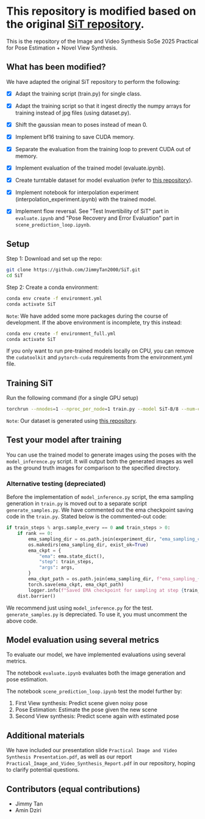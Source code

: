 # This repository is modified based on the original [SiT repository](https://github.com/willisma/SiT). 
This is the repository of the Image and Video Synthesis SoSe 2025 Practical for Pose Estimation + Novel View Synthesis. 

## What has been modified? 
We have adapted the original SiT repository to perform the following:

- [x] Adapt the training script (train.py) for single class.  
- [x] Adapt the training script so that it ingest directly the numpy arrays for training instead of jpg files (using dataset.py). 
- [x] Shift the gaussian mean to poses instead of mean 0. 
- [x] Implement bf16 training to save CUDA memory. 
- [x] Separate the evaluation from the training loop to prevent CUDA out of memory. 
- [x] Implement evaluation of the trained model (evaluate.ipynb). 
- [x] Create turntable dataset for model evaluation (refer to [this repository](https://github.com/willisma/SiT)). 
- [x] Implement notebook for interpolation experiment (interpolation_experiment.ipynb) with the trained model. 
- [x] Implement flow reversal. See "Test Invertibility of SiT" part in `evaluate.ipynb` and "Pose Recovery and Error Evaluation" part in `scene_prediction_loop.ipynb`.


## Setup
Step 1: Download and set up the repo:
```bash 
git clone https://github.com/JimmyTan2000/SiT.git
cd SiT
```
Step 2: Create a conda environment:
```bash
conda env create -f environment.yml
conda activate SiT
```
`Note`: We have added some more packages during the course of development. If the above environment is incomplete, try this instead:
```bash
conda env create -f environment_full.yml
conda activate SiT
```
If you only want to run pre-trained models locally on CPU, you can remove the `cudatoolkit` and `pytorch-cuda` requirements from the environment.yml file.

## Training SiT

Run the following command (for a single GPU setup)
```bash 
torchrun --nnodes=1 --nproc_per_node=1 train.py --model SiT-B/8 --num-classes 1 --epochs 300 --global-batch-size 150 --num-workers 0 --ckpt-every 2000 --cfg-scale 1.0 --image-size 128
```
`Note`: Our dataset is generated using [this repository](https://github.com/JimmyTan2000/nerf-image-generation).

## Test your model after training
You can use the trained model to generate images using the poses with the `model_inference.py` script. It will output both the generated images as well as the ground truth images for comparison to the specified directory.

### Alternative testing (depreciated)
Before the implementation of `model_inference.py` script, the ema sampling generation in `train.py` is moved out to a separate script `generate_samples.py`. We have commented out the ema checkpoint saving code in the `train.py`. Stated below is the commented-out code: 
```python
if train_steps % args.sample_every == 0 and train_steps > 0:
    if rank == 0:
        ema_sampling_dir = os.path.join(experiment_dir, "ema_sampling_checkpoints")
        os.makedirs(ema_sampling_dir, exist_ok=True)
        ema_ckpt = {
            "ema": ema.state_dict(),
            "step": train_steps,
            "args": args,
        }
        ema_ckpt_path = os.path.join(ema_sampling_dir, f"ema_sampling_{train_steps:07d}.pt")
        torch.save(ema_ckpt, ema_ckpt_path)
        logger.info(f"Saved EMA checkpoint for sampling at step {train_steps}")
    dist.barrier()
``` 
We recommend just using `model_inference.py` for the test. `generate_samples.py` is depreciated. To use it, you must uncomment the above code. 

## Model evaluation using several metrics
To evaluate our model, we have implemented evaluations using several metrics. 

The notebook `evaluate.ipynb` evaluates both the image generation and pose estimation. 

The notebook `scene_prediction_loop.ipynb` test the model further by: 

1. First View synthesis: Predict scene given noisy pose
2. Pose Estimation: Estimate the pose given the new scene
3. Second View synthesis: Predict scene again with estimated pose

## Additional materials
We have included our presentation slide `Practical Image and Video Synthesis Presentation.pdf`, as well as our report `Practical_Image_and_Video_Synthesis_Report.pdf` in our repository, hoping to clarify potential questions. 

## Contributors (equal contributions)
- Jimmy Tan 
- Amin Dziri